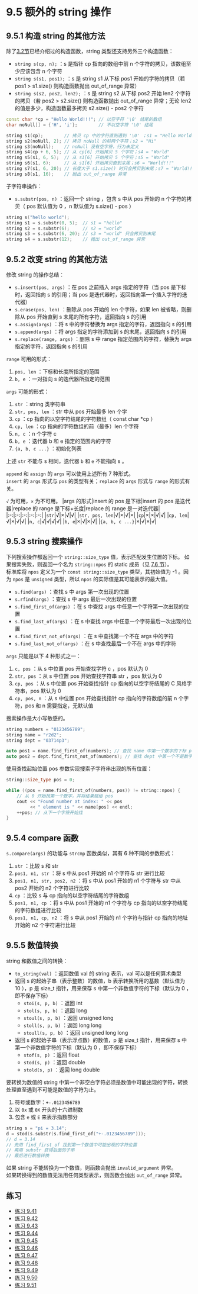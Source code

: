 # 9.5 额外的 string 操作

## 9.5.1 构造 string 的其他方法

除了[3.2节](../../Chapter3_字符串、向量和数组/note/note_3.2.md)已经介绍过的构造函数，string 类型还支持另外三个构造函数：

* `string s(cp, n);` ：s 是指针 cp 指向的数组中前 n 个字符的拷贝，该数组至少应该包含 n 个字符
* `string s(s1, pos1);` ：s 是 string s1 从下标 pos1 开始的字符的拷贝（若 pos1 > s1.size() 则构造函数抛出 out_of_range 异常）
* `string s(s2, pos2, len2);` ：s 是 string s2 从下标 pos2 开始 len2 个字符的拷贝（若 pos2 > s2.size() 则构造函数抛出 out_of_range 异常；无论 len2 的值是多少，构造函数最多拷贝 s2.size() - pos2 个字符

```cpp
const char *cp = "Hello World!!!"; // 以空字符 '\0' 结尾的数组
char noNull[] = {'H', 'i'};        // 不以空字符 '\0' 结尾

string s1(cp);        // 拷贝 cp 中的字符直到遇到 '\0' ；s1 = "Hello World!!!"
string s2(noNull, 2); // 拷贝 noNull 的前两个字符；s2 = "Hi"
string s3(noNull);    // noNull 没有空字符，行为未定义
string s4(cp + 6, 5); // 从 cp[6] 开始拷贝 5 个字符；s4 = "World"
string s5(s1, 6, 5);  // 从 s1[6] 开始拷贝 5 个字符；s5 = "World"
string s6(s1, 6);     // 从 s1[6] 开始拷贝直到末尾；s6 = "World!!!"
string s7(s1, 6, 20); // 长度大于 s1.size() 时只会拷贝到末尾；s7 = "World!!!"
string s8(s1, 16);    // 抛出 out_of_range 异常
```

子字符串操作：

* `s.substr(pos, n)` ：返回一个 string ，包含 s 中从 pos 开始的 n 个字符的拷贝（ pos 默认值为 0 ，n 默认值为 s.size() - pos ）

```cpp
string s("hello world");
string s1 = s.substr(0, 5);  // s1 = "hello"
string s2 = s.substr(6);     // s2 = "world"
string s3 = s.substr(6, 20); // s3 = "world" 只会拷贝到末尾
string s4 = s.substr(12);    // 抛出 out_of_range 异常
```

## 9.5.2 改变 string 的其他方法

修改 string 的操作总结：

* `s.insert(pos, args)` ：在 pos 之前插入 args 指定的字符（当 pos 是下标时，返回指向 s 的引用；当 pos 是迭代器时，返回指向第一个插入字符的迭代器）
* `s.erase(pos, len)` ：删除从 pos 开始的 len 个字符，如果 len 被省略，则删除从 pos 开始直到 s 末尾的所有字符，返回指向 s 的引用
* `s.assign(args)` ：将 s 中的字符替换为 args 指定的字符，返回指向 s 的引用
* `s.append(args)` ：将 args 指定的字符添加到 s 的末尾，返回指向 s 的引用
* `s.replace(range, args)` ：删除 s 中 range 指定范围内的字符，替换为 args 指定的字符，返回指向 s 的引用

`range` 可用的形式：

1. `pos, len` ：下标和长度所指定的范围
2. `b, e` ：一对指向 s 的迭代器所指定的范围

`args` 可能的形式：

1. `str` ：string 类字符串
2. `str, pos, len` ：str 中从 pos 开始最多 len 个字
3. `cp` ：cp 指向的以空字符结尾的字符数组（ const char *cp ）
4. `cp, len` ：cp 指向的字符数组的前（最多）len 个字符
5. `n, c` ：n 个字符 c
6. `b, e` ：迭代器 b 和 e 指定的范围内的字符
7. `{a, b, c ...}` ：初始化列表

上述 `str` 不能与 s 相同，迭代器 `b` 和 `e` 不能指向 s 。

`append` 和 `assign` 的 `args` 可以使用上述所有 7 种形式。  
`insert` 的 `args` 形式与 `pos` 的类型有关；`replace` 的 `args` 形式与 `range` 的形式有关。

`√` 为可用，`×` 为不可用。
|args 的形式|insert 的 pos 是下标|insert 的 pos 是迭代器|replace 的 range 是下标+长度|replace 的 range 是一对迭代器|
|:-:|:-:|:-:|:-:|:-:|
|`str`|√|×|√|√|
|`str, pos, len`|√|×|√|×|
|`cp`|×|×|√|√|
|`cp, len`|√|×|√|√|
|`n, c`|√|√|√|√|
|`b, e`|×|√|×|√|
|`{a, b, c ...}`|×|√|×|√|

## 9.5.3 string 搜索操作

下列搜索操作都返回一个 `string::size_type` 值，表示匹配发生位置的下标。
如果搜索失败，则返回一个名为 `string::npos` 的 static 成员（见 [7.6 节](../../Chapter7_类/note/note_7.6.md)）。  
标准库将 `npos` 定义为一个 `const string::size_type` 类型，其初始值为 -1 。因为 `npos` 是 `unsigned` 类型，所以 `npos` 的实际值是其可能表示的最大值。

* `s.find(args)` ：查找 s 中 args 第一次出现的位置
* `s.rfind(args)` ：查找 s 中 args 最后一次出现的位置
* `s.find_first_of(args)` ：在 s 中查找 args 中任意一个字符第一次出现的位置
* `s.find_last_of(args)` ：在 s 中查找 args 中任意一个字符最后一次出现的位置
* `s.find_first_not_of(args)` ：在 s 中查找第一个不在 args 中的字符
* `s.find_last_not_of(args)` ：在 s 中查找最后一个不在 args 中的字符

`args` 只能是以下 4 种形式之一：

1. `c, pos` ：从 s 中位置 pos 开始查找字符 c ，pos 默认为 0
2. `str, pos` ：从 s 中位置 pos 开始查找字符串 str ，pos 默认为 0
3. `cp, pos` ：从 s 中位置 pos 开始查找指针 cp 指向的以空字符结尾的 C 风格字符串，pos 默认为 0
4. `cp, pos, n` ：从 s 中位置 pos 开始查找指针 cp 指向的字符数组的前 n 个字符，pos 和 n 需要指定，无默认值

搜索操作是大小写敏感的。

```cpp
string numbers = "0123456789";
string name = "r2d2";
string dept = "03714p3";

auto pos1 = name.find_first_of(numbers); // 查找 name 中第一个数字的下标 pos1 = 1
auto pos2 = dept.find_first_not_of(numbers); // 查找 dept 中第一个不是数字的字符下标 pos2 = 5
```

使用查找起始位置 pos 参数实现搜索子字符串出现的所有位置：

```cpp
string::size_type pos = 0;

while ((pos = name.find_first_of(numbers, pos)) != string::npos) {
    // 从 0 开始找第一个数字，并将结果赋给 pos
    cout << "Found number at index: " << pos
         << " element is " << name[pos] << endl;
    ++pos; // 从下一个字符开始找
}
```

## 9.5.4 compare 函数

`s.compare(args)` 的功能与 `strcmp` 函数类似，其有 6 种不同的参数形式：

1. `str` ：比较 s 和 str
2. `pos1, n1, str` ：将 s 中从 pos1 开始的 n1 个字符与 str 进行比较
3. `pos1, n1, str, pos2, n2` ：将 s 中从 pos1 开始的 n1 个字符与 str 中从 pos2 开始的 n2 个字符进行比较
4. `cp` ：比较 s 与 cp 指向的以空字符结尾的字符数组
5. `pos1, n1, cp` ：将 s 中从 pos1 开始的 n1 个字符与 cp 指向的以空字符结尾的字符数组进行比较
6. `pos1, n1, cp, n2` ：将 s 中从 pos1 开始的 n1 个字符与指针 cp 指向的地址开始的 n2 个字符进行比较

## 9.5.5 数值转换

string 和数值之间的转换：

* `to_string(val)` ：返回数值 val 的 string 表示，val 可以是任何算术类型
* 返回 s 的起始子串（表示整数）的数值，b 表示转换所用的基数（默认值为 10 ），p 是 size_t 指针，用来保存 s 中第一个非数值字符的下标（默认为 0 ，即不保存下标）
  * `stoi(s, p, b)` ：返回 int
  * `stol(s, p, b)` ：返回 long
  * `stoul(s, p, b)` ：返回 unsigned long
  * `stoll(s, p, b)` ：返回 long long
  * `stoull(s, p, b)` ：返回 unsigned long long
* 返回 s 的起始子串（表示浮点数）的数值，p 是 size_t 指针，用来保存 s 中第一个非数值字符的下标（默认为 0 ，即不保存下标）
  * `stof(s, p)` ：返回 float
  * `stod(s, p)` ：返回 double
  * `stold(s, p)` ：返回 long double

要转换为数值的 string 中第一个非空白字符必须是数值中可能出现的字符，转换处理直至遇到不可能是数值的字符为止。

1. 符号或数字：`+-.0123456789`
2. 以 `0x` 或 `0X` 开头的十六进制数
3. 包含 `e` 或 `E` 来表示指数部分

```cpp
string s = "pi = 3.14";
d = stod(s.substr(s.find_first_of("+-.0123456789")));
// d = 3.14
// 先用 find_first_of 找到第一个数值中可能出现的字符位置
// 再用 substr 获得后面的子串
// 最后进行数值转换
```

如果 string 不能转换为一个数值，则函数会抛出 `invalid_argument` 异常。  
如果转换得到的数值无法用任何类型表示，则函数会抛出 `out_of_range` 异常。

## 练习

* [练习 9.41](../src/quiz_9.41.cpp)
* [练习 9.42](../src/quiz_9.42.md)
* [练习 9.43](../src/quiz_9.43.cpp)
* [练习 9.44](../src/quiz_9.44.cpp)
* [练习 9.45](../src/quiz_9.45.cpp)
* [练习 9.46](../src/quiz_9.46.cpp)
* [练习 9.47](../src/quiz_9.47.cpp)
* [练习 9.48](../src/quiz_9.48.md)
* [练习 9.49](../src/quiz_9.49.cpp)
* [练习 9.50](../src/quiz_9.50.cpp)
* [练习 9.51](../src/quiz_9.51.cpp)
